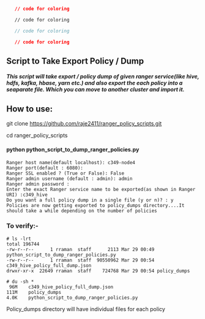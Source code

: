 ```json
   // code for coloring
```
```html
   // code for coloring
```
```js
   // code for coloring
```
```css
   // code for coloring
```


## Script to Take Export Policy / Dump

##### This script will take export / policy dump of given ranger service(like hive, hdfs, kafka, hbase, yarn etc.) and also export the each policy into a seaparate file.  Which you can move to another cluster and import it.

## How to use:

git clone https://github.com/raje2411/ranger_policy_scripts.git

cd ranger_policy_scripts

#### python python_script_to_dump_ranger_policies.py

```
Ranger host name(default localhost): c349-node4
Ranger port(default : 6080):
Ranger SSL enabled ? (True or False): False
Ranger admin username (default : admin): admin
Ranger admin password :
Enter the exact Ranger service name to be exported(as shown in Ranger URI) :c349_hive
Do you want a full policy dump in a single file (y or n)? : y
Policies are now getting exported to policy_dumps directory....It should take a while depending on the number of policies
```

### To verify:-
```
# ls -lrt
total 196744
-rw-r--r--      1 rraman  staff      2113 Mar 29 00:49 python_script_to_dump_ranger_policies.py
-rw-r--r--      1 rraman  staff  90550962 Mar 29 00:54 c349_hive_policy_full_dump.json
drwxr-xr-x  22649 rraman  staff    724768 Mar 29 00:54 policy_dumps

# du -sh *
 96M	c349_hive_policy_full_dump.json
111M	policy_dumps
4.0K	python_script_to_dump_ranger_policies.py
```

Policy_dumps directory will have individual files for each policy
